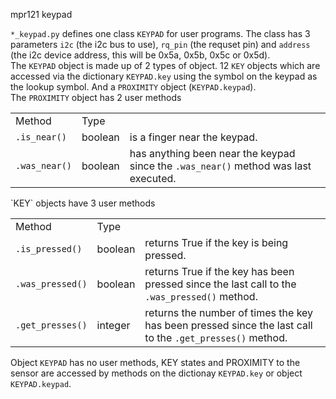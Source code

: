 mpr121 keypad

`*_keypad.py` defines one class `KEYPAD` for user programs.  The class has 3 parameters `i2c` (the i2c bus to use), `rq_pin` (the requset pin) and `address` (the i2c device address, this will be 0x5a, 0x5b, 0x5c or 0x5d).</br>
The `KEYPAD` object is made up of 2 types of object.  12 `KEY` objects which are accessed via the dictionary `KEYPAD.key` using the symbol on the keypad as the lookup symbol. And a `PROXIMITY` object (`KEYPAD.keypad`).</br>
The `PROXIMITY` object has 2 user methods
<table>
<tr><td>Method</td><td>Type</td></tr>
<tr><td><code>.is_near()</code></td><td>boolean</td><td>is a finger near the keypad.</td></tr>
<tr><td><code>.was_near()</code></td><td>boolean</td><td>has anything been near the keypad since the <code>.was_near()</code> method was last executed.</td></tr>
</table>
`KEY` objects have 3 user methods
<table>
<tr><td>Method</td><td>Type</td></tr>
<tr><td><code>.is_pressed()</code></td><td>boolean</td><td>returns True if the key is being pressed.</td></tr>
<tr><td><code>.was_pressed()</code></td><td>boolean</td><td>returns True if the key has been pressed since the last call to the <code>.was_pressed()</code> method.</td></tr>
<tr><td><code>.get_presses()</code></td><td>integer</td><td>returns the number of times the key has been pressed since the last call to the <code>.get_presses()</code> method.</td></tr>
</table>

Object `KEYPAD` has no user methods, KEY states and PROXIMITY to the sensor are accessed by methods on the dictionay `KEYPAD.key` or object `KEYPAD.keypad`.
